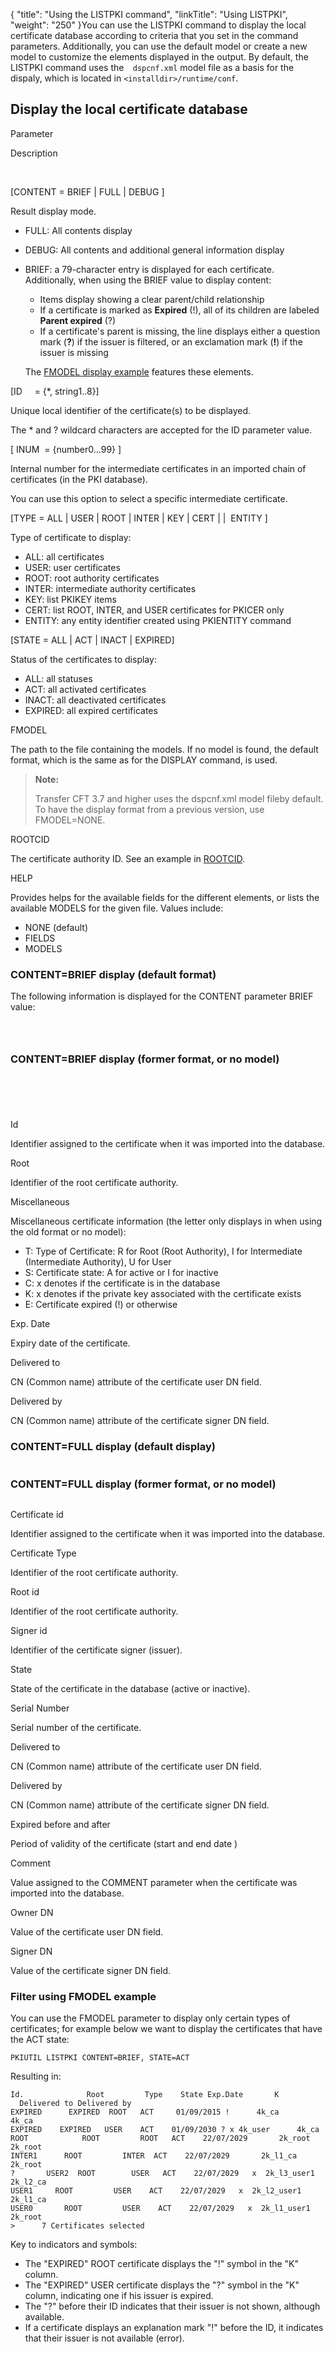 {
    "title": "Using  the LISTPKI command",
    "linkTitle": "Using LISTPKI",
    "weight": "250"
}You can use the LISTPKI
command to display the local certificate database according to criteria
that you set in the command parameters. Additionally, you can use the default model or create a new model to customize the elements displayed in the output. By default, the LISTPKI command uses the`  dspcnf.xml` model file as a basis for the dispaly, which is located in `<installdir>/runtime/conf`.

## Display the local certificate database

Parameter

Description

 

\[CONTENT = BRIEF |
FULL | DEBUG \]

Result display mode.

-   FULL: All contents display

-   DEBUG: All contents and additional general information display

-   BRIEF: a 79-character entry is displayed
    for each certificate. Additionally, when using the BRIEF value to display content:

    -   Items display showing a clear parent/child relationship
    -   If a certificate is marked as **Expired** (!), all of its children are labeled **Parent expired** (?)
    -   If a certificate's parent is missing, the line displays either a question mark (**?**) if the issuer is filtered, or an exclamation mark (**!**) if the issuer is missing

    The [FMODEL display example](#FMODEL%C2%A0d) features these elements.

\[ID    
= {\*, string1..8}\]

Unique local identifier of the certificate(s) to be displayed.

The \* and ? wildcard characters are accepted for the ID
parameter value.

\[ INUM  = {number0...99} \]

Internal number for the intermediate certificates in an imported chain of certificates (in the PKI database).

You can use this option to select a specific intermediate certificate.

\[TYPE = ALL |
USER | ROOT | INTER | KEY | CERT | |  ENTITY \]

Type of certificate to display:

-   ALL:
    all certificates
-   USER:
    user certificates
-   ROOT:
    root authority certificates
-   INTER:
    intermediate authority certificates
-   KEY: list PKIKEY items
-   CERT: list ROOT, INTER, and USER certificates for PKICER only
-   ENTITY: any entity identifier created using PKIENTITY command

\[STATE = ALL | ACT
| INACT | EXPIRED\]

Status of the certificates to display:

-   ALL:
    all statuses
-   ACT:
    all activated certificates
-   INACT:
    all deactivated certificates
-   EXPIRED:
    all expired certificates

FMODEL

The path to the file containing the models. If no model is found, the default format, which is the same as for the DISPLAY command, is used.

> **Note:**
>
> Transfer CFT 3.7 and higher uses the  dspcnf.xml model fileby default. To have the display format from a previous version, use FMODEL=NONE.

ROOTCID

The  certificate authority ID.  See an example in [ROOTCID](../../../../c_intro_userinterfaces/command_summary/parameter_intro/rootcid).

HELP 

Provides helps for the available fields for the different elements, or lists the available MODELS for the given file. Values include:

-   NONE (default)
-   FIELDS
-   MODELS

<span id="CONTENT_BRIEF_Display"></span>

### CONTENT=BRIEF display (default format)

The following information is displayed for the CONTENT parameter BRIEF
value:

```
 
 
```
<span id="CONTENT_BRIEF_Display"></span>

### CONTENT=BRIEF display (former format, or no model)

```
 
 
 
 
```

Id

Identifier assigned to the certificate when it was imported into the
database.

Root

Identifier of the root certificate authority.

Miscellaneous

Miscellaneous certificate information (the letter only displays in when using the old format or no model):

-   T: Type of Certificate: R for
    Root (Root Authority), I for Intermediate (Intermediate Authority),
    U for User
-   S: Certificate state: A for
    active or I for inactive
-   C: x denotes if the certificate
    is in the database
-   K: x denotes if the private
    key associated with the certificate exists
-   E: Certificate expired (!) or otherwise

Exp. Date

Expiry date of the certificate.

Delivered to

CN (Common name) attribute of the certificate user DN field.

Delivered by

CN (Common name) attribute of the certificate signer DN field.

<span id="CONTENT_FULL_Display"></span>

### CONTENT=FULL display (default display)

```
```

### CONTENT=FULL display (former format, or no model)

```
```

Certificate id

Identifier assigned to the certificate when it was imported into the
database.

Certificate Type

Identifier of the root certificate authority.

Root id

Identifier of the root certificate authority.

Signer id

Identifier of the certificate signer (issuer).

State

State of the certificate in the database (active or inactive).

Serial Number

Serial number of the certificate.

Delivered to

CN (Common name) attribute of the certificate user DN field.

Delivered by

CN (Common name) attribute of the certificate signer DN field.

Expired before and after

Period of validity of the certificate (start and end date )

Comment

Value assigned to the COMMENT parameter when the certificate was imported
into the database.

Owner DN

Value of the certificate user DN field.

Signer DN

Value of the certificate signer DN field.

<span id="INUM"></span>

### 

<span id="FMODEL d"></span>

### Filter using FMODEL example

You can use the FMODEL parameter to display only certain types of certificates; for example below we want to display the certificates that have the ACT state:

```
PKIUTIL LISTPKI CONTENT=BRIEF, STATE=ACT
```

Resulting in:

```
Id.              Root         Type    State Exp.Date       K   Delivered to Delivered by
EXPIRED      EXPIRED  ROOT   ACT     01/09/2015 !      4k_ca        4k_ca
EXPIRED    EXPIRED   USER    ACT    01/09/2030 ? x 4k_user      4k_ca
ROOT            ROOT         ROOT   ACT    22/07/2029       2k_root      2k_root
INTER1      ROOT         INTER  ACT    22/07/2029       2k_l1_ca     2k_root
?       USER2  ROOT        USER   ACT    22/07/2029   x  2k_l3_user1  2k_l2_ca
USER1     ROOT         USER    ACT    22/07/2029   x  2k_l2_user1  2k_l1_ca
USER0       ROOT         USER    ACT    22/07/2029   x  2k_l1_user1  2k_root
>      7 Certificates selected
```

Key to indicators and symbols:

-   The "EXPIRED" ROOT certificate displays the "!" symbol in the "K" column.
-   The "EXPIRED" USER certificate displays the "?" symbol in the "K" column, indicating one if his issuer is expired.
-   The "?" before their ID indicates that their issuer is not shown, although available.
-   If a certificate displays an explanation mark "!" before the ID, it indicates that their issuer is not available (error).
